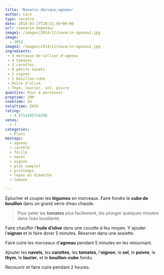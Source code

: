```yaml
---
title: 'Navarin d&rsquo;agneau'
author: Caro
type: recette
date: 2018-03-27T10:51:56+00:00
url: /navarin-dagneau/
image1: /images/2014/11/navarin-agneau1.jpg
image:
  - 1052
image2: /images/2014/11/navarin-agneau2.jpg
ingredients:
 - 4 morceaux de collier d'agneau
 - 4 tomates
 - 2 carottes
 - 8 petits navets
 - 1 oignon
 - 1 bouillon-cube
 - Huile d'olive
 - Thym, laurier, sel, poivre
quantite: Pour 4 personnes
preptime: 20M
cooktime: 2H
totaltime: 2H20
rating:
  - 4.5714285714286
votes:
  - 7
categories:
  - Plats
mestags:
  - agneau
  - carotte
  - facile
  - navet
  - oignon
  - plat complet
  - printemps
  - repas du dimanche
  - tomate

---
```

Éplucher et couper les **légumes** en morceaux. Faire fondre le **cube de bouillon** dans un grand verre d&rsquo;eau chaude.

> Pour peler les **tomates** plus facilement, les plonger quelques minutes dans l&rsquo;eau bouillante.

Faire chauffer l&rsquo;**huile d&rsquo;olive** dans une cocotte à feu moyen. Y ajouter l&rsquo;**oignon** et le faire dorer 5 minutes. Réserver dans une assiette.

Faire cuire les morceaux d&rsquo;**agneau** pendant 5 minutes en les retournant.

Ajouter les **navets**, les **carottes**, les **tomates**, l&rsquo;**oignon**, le **sel**, le **poivre**, le **thym**, le **laurier**, et le **bouillon-cube** fondu.

Recouvrir et faire cuire pendant 2 heures.
